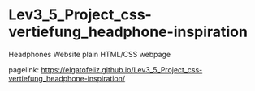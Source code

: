 # Lev3_5_Project_css-vertiefung_headphone-inspiration
Headphones Website
plain HTML/CSS webpage

pagelink: https://elgatofeliz.github.io/Lev3_5_Project_css-vertiefung_headphone-inspiration/
